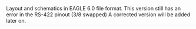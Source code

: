 Layout and schematics in EAGLE 6.0 file format.
This version still has an error in the RS-422 pinout (3/8 swapped)
A corrected version will be added later on.
